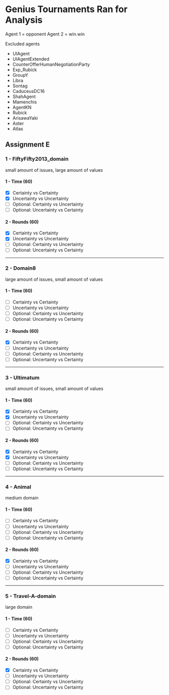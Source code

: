 # Genius Tournaments Ran for Analysis
Agent 1 = opponent
Agent 2 = win.win

Excluded agents
- UIAgent
- UIAgentExtended
- CounterOfferHumanNegotiationParty
- Exp_Rubick
- GroupY
- Libra
- Sontag
- CaduceusDC16
- ShahAgent
- Mamenchis
- AgentKN
- Rubick
- ArisawaYaki
- Aster
- Atlas

## Assignment E
### 1 - FiftyFifty2013_domain
small amount of issues, large amount of values

#### 1 - Time (60)
- [x] Certainty vs Certainty
- [x] Uncertainty vs Uncertainty
- [ ] Optional: Certainty vs Uncertainty
- [ ] Optional: Uncertainty vs Certainty

#### 2 - Rounds (60)
- [x] Certainty vs Certainty
- [x] Uncertainty vs Uncertainty
- [ ] Optional: Certainty vs Uncertainty
- [ ] Optional: Uncertainty vs Certainty

-----

### 2 - Domain8
large amount of issues, small amount of values

#### 1 - Time (60)
- [ ] Certainty vs Certainty
- [ ] Uncertainty vs Uncertainty
- [ ] Optional: Certainty vs Uncertainty
- [ ] Optional: Uncertainty vs Certainty

#### 2 - Rounds (60)
- [x] Certainty vs Certainty
- [ ] Uncertainty vs Uncertainty
- [ ] Optional: Certainty vs Uncertainty
- [ ] Optional: Uncertainty vs Certainty

-----

### 3 - Ultimatum
small amount of issues, small amount of values

#### 1 - Time (60)
- [x] Certainty vs Certainty
- [x] Uncertainty vs Uncertainty
- [ ] Optional: Certainty vs Uncertainty
- [ ] Optional: Uncertainty vs Certainty

#### 2 - Rounds (60)
- [x] Certainty vs Certainty
- [x] Uncertainty vs Uncertainty
- [ ] Optional: Certainty vs Uncertainty
- [ ] Optional: Uncertainty vs Certainty

-----

### 4 - Animal
medium domain

#### 1 - Time (60)
- [ ] Certainty vs Certainty
- [ ] Uncertainty vs Uncertainty
- [ ] Optional: Certainty vs Uncertainty
- [ ] Optional: Uncertainty vs Certainty

#### 2 - Rounds (60)
- [x] Certainty vs Certainty
- [ ] Uncertainty vs Uncertainty
- [ ] Optional: Certainty vs Uncertainty
- [ ] Optional: Uncertainty vs Certainty

-----

### 5 - Travel-A-domain
large domain

#### 1 - Time (60)
- [ ] Certainty vs Certainty
- [ ] Uncertainty vs Uncertainty
- [ ] Optional: Certainty vs Uncertainty
- [ ] Optional: Uncertainty vs Certainty

#### 2 - Rounds (60)
- [x] Certainty vs Certainty
- [ ] Uncertainty vs Uncertainty
- [ ] Optional: Certainty vs Uncertainty
- [ ] Optional: Uncertainty vs Certainty
